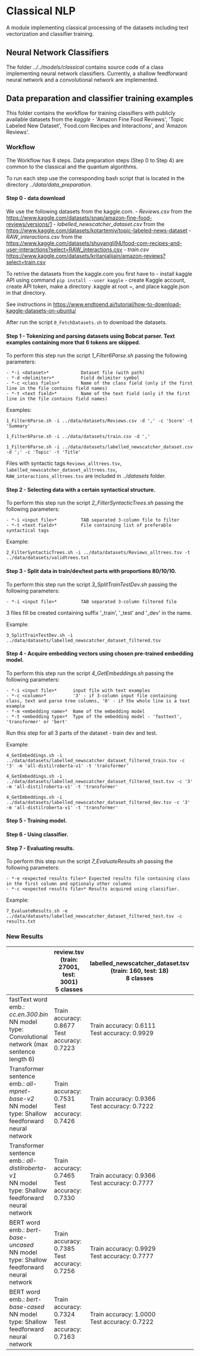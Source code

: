 # Classical NLP

A module implementing classical processing of the datasets including text vectorization and classifier training.

## Neural Network Classifiers

The folder *../../models/classical* contains source code of a class implementing neural network classifiers. Currently, a shallow feedforward neural network and a convolutional network are implemented.

## Data preparation and classifier training examples
This folder contains the workflow for training classifiers with publicly available datasets from the *kaggle* - 'Amazon Fine Food Reviews', 'Topic Labeled New Dataset', 'Food.com Recipes and Interactions', and 'Amazon Reviews'.

### Workflow

The Workflow has 8 steps. Data preparation steps (Step 0 to Step 4) are common to the classical and the quantum algorithms.

To run each step use the corresponding bash script that is located in the directory *../data/data_preparation*. 

#### Step 0 - data download

We use the following datasets from the kaggle.com. 
	- *Reviews.csv* from the <https://www.kaggle.com/datasets/snap/amazon-fine-food-reviews/versions/1>
	- *labelled_newscatcher_dataset.csv* from the <https://www.kaggle.com/datasets/kotartemiy/topic-labeled-news-dataset>
	- *RAW_interactions.csv* from the <https://www.kaggle.com/datasets/shuyangli94/food-com-recipes-and-user-interactions?select=RAW_interactions.csv>
	- *train.csv* <https://www.kaggle.com/datasets/kritanjalijain/amazon-reviews?select=train.csv>

To retrive the datasets from the kaggle.com you first have to
	- install kaggle API using command `pip install --user kaggle`
	- create Kaggle account, create API token, make a directory .kaggle at root ~, and place kaggle.json in that directory.  
	
See instructions in <https://www.endtoend.ai/tutorial/how-to-download-kaggle-datasets-on-ubuntu/>

After run the script `0_FetchDatasets.sh` to download the datasets.

#### Step 1 - Tokenizing and parsing datasets using Bobcat parser. Text examples containing more that 6 tokens are skipped.

To perform this step run the script *1_Filter6Parse.sh* passing the following parameters:

	- *-i <dataset>*            Dataset file (with path)
	- *-d <delimiter>*          Field delimiter symbol
	- *-c <class fiels>*        Name of the class field (only if the first line in the file contains field names)
	- *-t <text field>*         Name of the text field (only if the first line in the file contains field names)

Examples:

`1_Filter6Parse.sh -i ../data/datasets/Reviews.csv -d ',' -c 'Score' -t 'Summary'`

`1_Filter6Parse.sh -i ../data/datasets/train.csv -d ','`

`1_Filter6Parse.sh -i ../data/datasets/labelled_newscatcher_dataset.csv -d ';' -c 'Topic' -t 'Title'`

Files with syntactic tags `Reviews_alltrees.tsv`, `labelled_newscatcher_dataset_alltrees.tsv`, `RAW_interactions_alltrees.tsv` are included in *../datasets* folder.

#### Step 2 - Selecting data with a certain syntactical structure.

To perform this step run the script *2_FilterSyntacticTrees.sh* passing the following parameters:

	- *-i <input file>*         TAB separated 3-column file to filter
	- *-t <text field>*         File containing list of preferable syntactical tags

Example:

`2_FilterSyntacticTrees.sh -i ../data/datasets/Reviews_alltrees.tsv -t ../data/datasets/validtrees.txt`
	
#### Step 3 - Split data in train/dev/test parts with proportions 80/10/10.

To perform this step run the script *3_SplitTrainTestDev.sh* passing the following parameters:

	- *-i <input file>*         TAB separated 3-column filtered file

3 files fill be created containing suffix '_train', '_test' and '_dev' in the name.

Example:

`3_SplitTrainTestDev.sh -i ../data/datasets/labelled_newscatcher_dataset_filtered.tsv`

#### Step 4 - Acquire embedding vectors using chosen pre-trained embedding model.

To perform this step run the script *4_GetEmbeddings.sh* passing the following parameters:

	- *-i <input file>*      input file with text examples
	- *-c <column>*          '3' - if 3-column input file containing class, text and parse tree columns, '0' - if the whole line is a text example
	- *-m <embedding name>*  Name of the embedding model
	- *-t <embedding type>*  Type of the embedding model - 'fasttext', 'transformer' or 'bert'	

Run this step for all 3 parts of the dataset - train dev and test.

Example:

`4_GetEmbeddings.sh -i ../data/datasets/labelled_newscatcher_dataset_filtered_train.tsv -c '3' -m 'all-distilroberta-v1' -t 'transformer'`

`4_GetEmbeddings.sh -i ../data/datasets/labelled_newscatcher_dataset_filtered_test.tsv -c '3' -m 'all-distilroberta-v1' -t 'transformer'`

`4_GetEmbeddings.sh -i ../data/datasets/labelled_newscatcher_dataset_filtered_dev.tsv -c '3' -m 'all-distilroberta-v1' -t 'transformer'`


#### Step 5 - Training model.



#### Step 6 - Using classifier.



#### Step 7 - Evaluating results.

To perform this step run the script *7_EvaluateResults.sh* passing the following parameters:

	- *-e <expected results file>* Expected results file containing class in the first column and optionaly other columns
	- *-c <expected results file>* Results acquired using classifier.

Example:

`7_EvaluateResults.sh -e ../data/datasets/labelled_newscatcher_dataset_filtered_test.tsv -c results.txt`

### New Results

|                                                                                                                    | review.tsv<br>(train: 27001, test: 3001)<br>5 classes | labelled_newscatcher_dataset.tsv<br>(train: 160, test: 18)<br>8 classes | amazonreview_train.tsv<br>(train: 183918, test: 20436)<br>2 classes |
|--------------------------------------------------------------------------------------------------------------------|-------------------------------------------------------|-------------------------------------------------------------------------|---------------------------------------------------------------------|
| fastText word emb.: *cc.en.300.bin*<br>NN model type: Convolutional network (max sentence length 6)                | Train accuracy: 0.8677<br>Test accuracy: 0.7223       | Train accuracy: 0.6111<br>Test accuracy: 0.9929                         | Train accuracy: 0.9106<br>Test accuracy: 0.8303                     |
| Transformer sentence emb.: *all-mpnet-base-v2*<br>NN model type: Shallow feedforward neural network                | Train accuracy: 0.7531<br>Test accuracy: 0.7426       | Train accuracy: 0.9366<br>Test accuracy: 0.7222                         | Train accuracy: 0.8400<br>Test accuracy: 0.8344                     |
| Transformer sentence emb.: *all-distilroberta-v1*<br>NN model type: Shallow feedforward neural network             | Train accuracy: 0.7465<br>Test accuracy: 0.7330       | Train accuracy: 0.9366<br>Test accuracy: 0.7777                         | Train accuracy: 0.8264<br>Test accuracy: 0.8231                     |
| BERT word emb.: *bert-base-uncased*<br>NN model type: Shallow feedforward neural network                           | Train accuracy: 0.7385<br>Test accuracy: 0.7256       | Train accuracy: 0.9929<br>Test accuracy: 0.7777                         | Train accuracy: 0.8115<br>Test accuracy: 0.8073                     |
| BERT word emb.: *bert-base-cased*<br>NN model type: Shallow feedforward neural network                             | Train accuracy: 0.7324<br>Test accuracy: 0.7163       | Train accuracy: 1.0000<br>Test accuracy: 0.7222                         | Train accuracy: 0.7810<br>Test accuracy: 0.7788                     |
